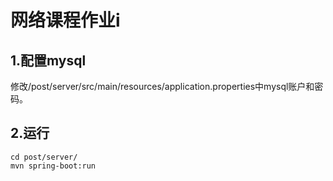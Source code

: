 # 网络课程作业i
## 1.配置mysql
修改/post/server/src/main/resources/application.properties中mysql账户和密码。
## 2.运行
```
cd post/server/
mvn spring-boot:run
```
